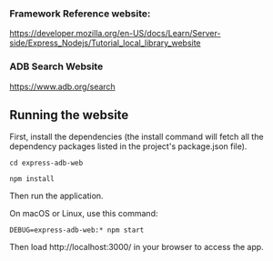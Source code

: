 ### Framework Reference website: 

https://developer.mozilla.org/en-US/docs/Learn/Server-side/Express_Nodejs/Tutorial_local_library_website

### ADB Search Website

https://www.adb.org/search


## Running the website

First, install the dependencies (the install command will fetch all the dependency packages listed in the project's package.json file).

```
cd express-adb-web
```

```
npm install
```

Then run the application.

On macOS or Linux, use this command:
```
DEBUG=express-adb-web:* npm start
```

Then load http://localhost:3000/ in your browser to access the app.

